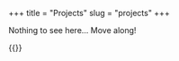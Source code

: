 +++
title = "Projects"
slug = "projects"
+++

Nothing to see here... Move along!

{{<youtube EZI9kydYhfA>}}